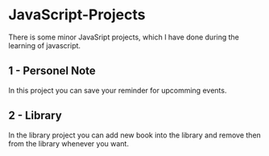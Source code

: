 # JavaScript-Projects
There is some minor JavaSript projects, which I have done during the learning of javascript.

## 1 - Personel Note
In this project you can save your reminder for upcomming events.

## 2 - Library
In the library project you can add new book into the library and remove then from the library whenever you want.
